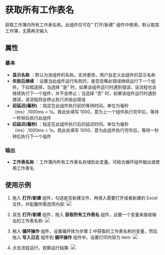 # 获取所有工作表名

获取工作簿内所有工作表名称。此组件仅可在&quot; 打开/新建&quot; 组件中使用，默认取其工作簿，无需再次输入

## 属性

### 基本

- **显示名称** ：默认为该组件的名称。支持更改，用户自定义此组件的显示名称
- **失败后继续** ：设置当此组件运行失败时，是否忽略此错误继续运行下一个组件。下拉框选择，当选择 "是" 时，如果该组件运行时遇到错误，该流程也会继续执行下一个组件，并不会停止；当选择 "否" 时，如果该组件运行时遇到错误，该流程将会停止执行并抛出错误
- **前延迟(毫秒)** ：指定在此组件执行前的等待时间。单位为毫秒（ms）,1000ms = 1s。若此处填写 1000，意为上一个组件执行完毕后，等待一秒钟后执行此组件
- **后延迟(毫秒)** ：指定在此组件执行后的延迟时间。单位为毫秒（ms）,1000ms = 1s。若此处填写 1000，意为此组件执行完毕后，等待一秒钟后执行下一个组件

### 输出

- **工作表名称** ：工作簿内所有工作表名存储到此变量。可结合循环组件输出或使用工作表名

## 使用示例

1. 拖入 **打开/新建** 组件，勾选是否新建文件，再填入需要打开或者新建的 Excel 文件，并配置所需选项内容:
![](https://docimages.blob.core.chinacloudapi.cn/images/Activities/wps1.png)

2. 双击 **打开/新建** 组件，拖入 **获取所有工作表名** 组件，设置一个变量来接收输出的工作表名称:
![](https://docimages.blob.core.chinacloudapi.cn/images/Activities/wps41.png)

3. 拖入 **循环操作** 组件，设置循环体为步骤 2 中获取的工作表名称的变量，然后拖入 **写入日志** 组件到 **循环操作** 组件中，设置打印内容为 item:
![](https://docimages.blob.core.chinacloudapi.cn/images/Activities/wps42.png)

4. 点击流程运行，观察运行结果:
![](https://docimages.blob.core.chinacloudapi.cn/images/Activities/wps43.png)